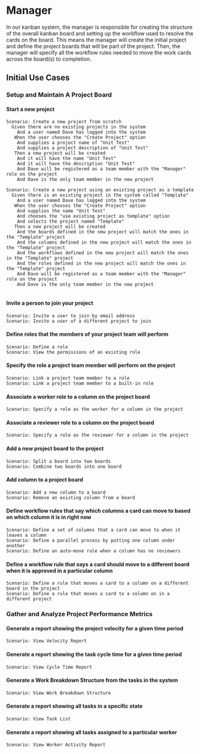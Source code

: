# Manager

In our kanban system, the manager is responsible for creating the structure of the overall kanban board and setting up the workflow used to resolve the cards on the board. This means the manager will create the initial project and define the project boards that will be part of the project. Then, the manager will specify all the workflow rules needed to move the work cards across the board(s) to completion.

## Initial Use Cases

### Setup and Maintain A Project Board

#### Start a new project

```Gherkin
Scenario: Create a new project from scratch
  Given there are no existing projects in the system
    And a user named Dave has logged into the system
   When the user chooses the "Create Project" option
    And supplies a project name of "Unit Test" 
    And supplies a project description of "Unit Test"
   Then a new project will be created
    And it will have the name "Unit Test"
    And it will have the description "Unit Test"
    And Dave will be registered as a team member with the "Manager" role on the project
    And Dave is the only team member in the new project

Scenario: Create a new project using an existing project as a template
  Given there is an existing project in the system called "Template"
    And a user named Dave has logged into the system
   When the user chooses the "Create Project" option
    And supplies the name "Unit Test"    
    And chooses the "use existing project as template" option
    And selects the project named "Template"
   Then a new project will be created
    And the boards defined in the new project will match the ones in the "Template" project
    And the columns defined in the new project will match the ones in the "Template" project
    And the workflows defined in the new project will match the ones in the "Template" project
    And the roles defined in the new project will match the ones in the "Template" project
    And Dave will be registered as a team member with the "Manager" role on the project
    And Dave is the only team member in the new project
    
```

#### Invite a person to join your project

```Gherkin
Scenario: Invite a user to join by email address
Scenario: Invite a user of a different project to join
```

#### Define roles that the members of your project team will perform

```Gherkin
Scenario: Define a role
Scenario: View the permissions of an existing role
```

#### Specify the role a project team member will perform on the project

```Gherkin
Scenario: Link a project team member to a role
Scenario: Link a project team member to a built-in role
```

#### Associate a worker role to a column on the project board

```Gherkin
Scenario: Specify a role as the worker for a column in the project
```

#### Associate a reviewer role to a column on the project board

```Gherkin
Scenario: Specify a role as the reviewer for a column in the project
```

#### Add a new project board to the project

```Gherkin
Scenario: Split a board into two boards
Scenario: Combine two boards into one board
```

#### Add column to a project board

```Gherkin
Scenario: Add a new column to a board
Scenario: Remove an existing column from a board
```

#### Define workflow rules that say which columns a card can move to based on which column it is in right now

```Gherkin
Scenario: Define a set of columns that a card can move to when it leaves a column
Scenario: Define a parallel process by putting one column under another
Scenario: Define an auto-move rule when a column has no reviewers
```

#### Define a workflow rule that says a card should move to a different board when it is approved in a particular column

```Gherkin
Scenario: Define a rule that moves a card to a column on a different board in the project
Scenario: Define a rule that moves a card to a column on in a different project
```

### Gather and Analyze Project Performance Metrics

#### Generate a report showing the project velocity for a given time period

```Gherkin
Scenario: View Velocity Report
```

#### Generate a report showing the task cycle time for a given time period

```Gherkin
Scenario: View Cycle Time Report
```

#### Generate a Work Breakdown Structure from the tasks in the system

```Gherkin
Scenario: View Work Breakdown Structure
```

#### Generate a report showing all tasks in a specific state

```Gherkin
Scenario: View Task List
```

#### Generate a report showing all tasks assigned to a particular worker

```Gherkin
Scenario: View Worker Activity Report
```
